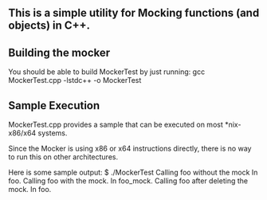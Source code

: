 ## This is a simple utility for Mocking functions (and objects) in C++.

## Building the mocker
You should be able to build MockerTest by just running:
gcc MockerTest.cpp -lstdc++ -o MockerTest

## Sample Execution
MockerTest.cpp provides a sample that can be executed on most *nix-x86/x64 systems.

Since the Mocker is using x86 or x64 instructions directly, there is no way to run this on other architectures.

Here is some sample output:
	$ ./MockerTest
	Calling foo without the mock
	In foo.
	Calling foo with the mock.
	In foo_mock.
	Calling foo after deleting the mock.
	In foo.
